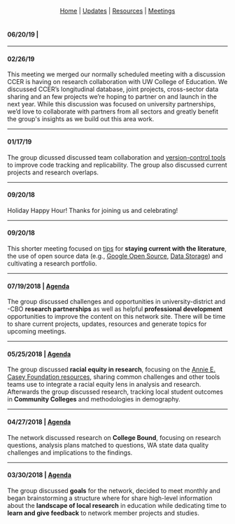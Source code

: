 <p align="center">
 <a href="https://scools.github.io/Home/">Home</a>  |
 <a href="https://scools.github.io/Updates/">Updates</a>  |
 <a href="https://scools.github.io/Resources/">Resources</a>  |
 <a href="https://scools.github.io/Meetings/">Meetings</a>
<br><br>
</p>

#### 06/20/19 | 

***

#### 02/26/19 
This meeting we merged our normally scheduled meeting with a discussion CCER is having on research collaboration with UW College of Education. We discussed CCER’s longitudinal database, joint projects, cross-sector data sharing and an few projects we’re hoping to partner on and launch in the next year. While this discussion was focused on university partnerships, we’d love to collaborate with partners from all sectors and greatly benefit the group's insights as we build out this area work.

***

#### 01/17/19
The group dicussed discussed team collaboration and [version-control tools](https://docs.google.com/presentation/d/1SAg0nllL9BR8O2Ggf6jiGwdzDK7wHVD-4tMnY-3Y3Ls/edit?usp=sharing) to improve code tracking and replicability. The group also discussed current projects and research overlaps.

***

#### 09/20/18
Holiday Happy Hour! Thanks for joining us and celebrating!

***

#### 09/20/18
This shorter meeting focused on [tips](http://blogs.lse.ac.uk/impactofsocialsciences/2018/05/18/how-to-keep-up-to-date-with-the-literature-but-avoid-information-overload/) for **staying current with the literature**, the use of open source data (e.g., [Google Open Source](https://opensource.googleblog.com/2018/07/introducing-data-transfer-project.html?m=1), [Data Storage](http://blogs.lse.ac.uk/impactofsocialsciences/2018/09/07/research-data-should-be-available-long-termbut-who-is-going-to-pay/)) and cultivating a research portfolio.

***

#### 07/19/2018 | [Agenda](https://github.com/scools/Meetings/blob/master/2018-07-19%20Network%20Agenda.pdf)
The group discussed challenges and opportunities in university-district and -CBO **research partnerships** as well as helpful **professional development** opportunities to improve the content on this network site. There will be time to share current projects, updates, resources and generate topics for upcoming meetings.

***

#### 05/25/2018 | [Agenda](https://github.com/scools/Meetings/blob/master/2018-05-25%20Network%20Agenda.pdf)
The group discussed **racial equity in research**, focusing on the [Annie E. Casey Foundation resources](https://scools.github.io/Resources/), sharing common challenges and other tools teams use to integrate a racial equity lens in analysis and research. Afterwards the group discussed research, tracking local student outcomes in **Community Colleges** and methodologies in demography.

***

#### 04/27/2018 | [Agenda](https://github.com/scools/Meetings/blob/master/2018-04-27%20Network%20Agenda.docx.pdf)
The network discussed research on **College Bound**, focusing on research questions, analysis plans matched to questions, WA state data quality challenges and implications to the findings.

***

#### 03/30/2018 | [Agenda](https://github.com/scools/Meetings/blob/master/2018-03-30%20Network%20Agenda.docx.pdf)
The group discussed **goals** for the network, decided to meet monthly and began brainstorming a structure where for share high-level information about the **landscape of local research** in education while dedicating time to **learn and give feedback** to network member projects and studies.
